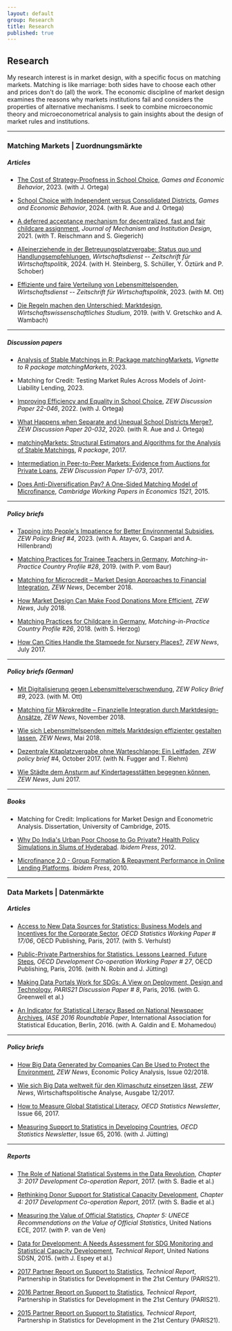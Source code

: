 ```yaml
---
layout: default
group: Research
title: Research
published: true
---
```




## Research

My research interest is in market design, with a specific focus on matching markets. Matching is like marriage: both sides have to choose each other and prices don't do (all) the work. The economic discipline of market design examines the reasons why markets institutions fail and considers the properties of alternative mechanisms. I seek to combine microeconomic theory and microeconometrical analysis to gain insights about the design of market rules and institutions.

***

### Matching Markets | Zuordnungsmärkte

##### Articles

<p> </p>

- [The Cost of Strategy-Proofness in School Choice](https://doi.org/10.1016/j.geb.2023.07.008), *Games and Economic Behavior*, 2023. (with J. Ortega)

- [School Choice with Independent versus Consolidated Districts](https://doi.org/10.1016/j.geb.2024.07.003), *Games and Economic Behavior*, 2024. (with R. Aue and J. Ortega)

- [A deferred acceptance mechanism for decentralized, fast and fair childcare assignment](http://www.mechanism-design.org/arch/v006-1/p_03.pdf), *Journal of Mechanism and Institution Design*, 2021. (with T. Reischmann and  S. Giegerich)

- [Alleinerziehende in der Betreuungsplatzvergabe: Status quo und Handlungsempfehlungen](https://www.wirtschaftsdienst.eu/inhalt/jahr/2024/heft/5/beitrag/alleinerziehende-in-der-betreuungsplatzvergabe-status-quo-und-handlungsempfehlungen.html), *Wirtschaftsdienst -- Zeitschrift für Wirtschaftspolitik*, 2024. (with H. Steinberg, S. Schüller, Y. Öztürk and P. Schober)

- [Effiziente und faire Verteilung von Lebensmittelspenden](https://www.wirtschaftsdienst.eu/inhalt/jahr/2023/heft/8/beitrag/effiziente-und-faire-verteilung-von-lebensmittelspenden.html), *Wirtschaftsdienst -- Zeitschrift für Wirtschaftspolitik*, 2023. (with M. Ott)

- [Die Regeln machen den Unterschied: Marktdesign](https://elibrary.vahlen.de/10.15358/0340-1650-2019-4-22/die-regeln-machen-den-unterschied-marktdesign-jahrgang-48-2019-heft-4), *Wirtschaftswissenschaftliches Studium*, 2019. (with V. Gretschko and A. Wambach)


***

##### Discussion papers

<p> </p>

- [Analysis of Stable Matchings in R: Package matchingMarkets](https://cran.r-project.org/web/packages/matchingMarkets/vignettes/matching.pdf), *Vignette to R package matchingMarkets*, 2023. <!-- The `matchingMarkets` package contains `R` and `C++` code for the estimation of structural models that correct for the sample selection bias of observed outcomes in matching markets. Matching is concerned with who transacts with whom, and how. For example, who works at which job, which students go to which school, who forms a workgroup with whom, and so on. The empirical analysis of matching markets is naturally subject to sample selection problems.  If agents match assortatively on characteristics unobserved to the analyst but correlated with both the exogenous variable and the outcome of interest, regression estimates will generally be biased. The package further implements matching algorithms such as the deferred-acceptance algorithm for college admissions, the top-trading-cycles algorithm for house allocation and a partitioning linear program for the roommates problem. -->

- Matching for Credit: Testing Market Rules Across Models of Joint-Liability Lending, 2023.

- [Improving Efficiency and Equality in School Choice](https://www.zew.de/publikationen/improving-efficiency-and-equality-in-school-choice), *ZEW Discussion Paper 22-046*, 2022. (with J. Ortega)

- [What Happens when Separate and Unequal School Districts Merge?](https://www.zew.de/publikationen/what-happens-when-separate-and-unequal-school-districts-merge), *ZEW Discussion Paper 20-032*, 2020. (with R. Aue and J. Ortega)

- [matchingMarkets: Structural Estimators and Algorithms for the Analysis of Stable Matchings](https://cran.r-project.org/web/packages/matchingMarkets/index.html), *R package*, 2017.

- [Intermediation in Peer-to-Peer Markets: Evidence from Auctions for Private Loans](https://www.econstor.eu/bitstream/10419/172525/1/1009650815.pdf), *ZEW Discussion Paper 17-073*, 2017.

- [Does Anti-Diversification Pay? A One-Sided Matching Model of Microfinance](https://ideas.repec.org/p/cam/camdae/1521.html), *Cambridge Working Papers in Economics 1521*, 2015. <!--  In many economic situations, market participation requires that agents form groups subject to exogenous rules. Consider a microfinance institution that decides on rules for diversifying borrower groups in terms of their exposure to income shocks. Such rules affect group repayment by influencing both who matches with whom (direct effect) and who participates in the market (participation). I develop the key trade-off for conflicting predictions of extant theoretical models and estimate both effects separately. Group formation creates an endogeneity problem, but a matching model exploits the exogenous variation from counterfactual groups. I find that while diversification has no participation effect it has a significant positive direct effect. -->

***

##### Policy briefs

<p> </p>

- [Tapping into People's Impatience for Better Environmental Subsidies](https://ftp.zew.de/pub/zew-docs/policybrief/en/pb04-23.pdf), *ZEW Policy Brief #4*, 2023. (with A. Atayev, G. Caspari and A. Hillenbrand)

- [Matching Practices for Trainee Teachers in Germany](http://www.matching-in-practice.eu/matching-practices-for-trainee-teachers-germany/), *Matching-in-Practice Country Profile #28*, 2019. (with P. vom Baur)

- [Matching for Microcredit – Market Design Approaches to Financial Integration](https://ftp.zew.de/pub/zew-docs/zn/en/zn11122018.pdf#page=4), *ZEW News*, December 2018.

- [How Market Design Can Make Food Donations More Efficient](https://ftp.zew.de/pub/zew-docs/zn/en/zn07082018.pdf#page=3), *ZEW News*, July 2018.

- [Matching Practices for Childcare in Germany](http://www.matching-in-practice.eu/matching-practices-for-childcare-germany/), *Matching-in-Practice Country Profile #26*, 2018. (with S. Herzog)

- [How Can Cities Handle the Stampede for Nursery Places?](https://www.zew.de/en/zew/news/how-can-cities-handle-the-stampede-for-nursery-places), *ZEW News*, July 2017.

***

##### Policy briefs (German)

<p> </p>

- [Mit Digitalisierung gegen Lebensmittelverschwendung](https://ftp.zew.de/pub/zew-docs/policybrief/de/pb09-23.pdf), *ZEW Policy Brief #9*, 2023. (with M. Ott)

- [Matching für Mikrokredite – Finanzielle Integration durch Marktdesign-Ansätze](https://ftp.zew.de/pub/zew-docs/zn/zn1118.pdf#page=8), *ZEW News*, November 2018.

- [Wie sich Lebensmittelspenden mittels Marktdesign effizienter gestalten lassen](https://ftp.zew.de/pub/zew-docs/zn/zn0518.pdf#page=8), *ZEW News*, Mai 2018.

- [Dezentrale Kitaplatzvergabe ohne Warteschlange: Ein Leitfaden](https://www.econstor.eu/bitstream/10419/171332/1/1004717962.pdf), *ZEW policy brief* #4, October 2017. (with N. Fugger and T. Riehm)

- [Wie Städte dem Ansturm auf Kindertagesstätten begegnen können](https://ftp.zew.de/pub/zew-docs/zn/zn0617.pdf#page=8), *ZEW News*, Juni 2017.

***

##### Books

<p> </p>

- Matching for Credit: Implications for Market Design and Econometric Analysis. Dissertation, University of Cambridge, 2015.

- [Why Do India's Urban Poor Choose to Go Private? Health Policy Simulations in Slums of Hyderabad](https://www.amazon.com/Indias-Urban-Poor-Choose-Private/dp/3838202384). *Ibidem Press*, 2012. <!--  It is well known that even the abjectly poor in developing countries show marked preferences for private services compared to public offerings. Past research has attributed these preferences to a lack of public provider accountability, which can be observed in terms of provider attitude, and the inavailability of even basic drugs in public health facilities. Stated preference research in bottom at the pyramid markets has shown that the availability of medicines is the predominant factor in hospital choice of the poor.  This paper disentangles consumer preferences for the certain and the uncertain components of expenses for medicines. In line with new theories of insurance demand, discrete choice experiments for maternity care in slums of Hyderabad show that those living below USD 2 per day have even more pronounced preferences for the insured provision of the uncertain component than higher income people.  This insurance demand is shown to be an important, and so far overlooked, factor that explains low income people's predilection for private providers, such as microfinance institutions. <!-- [[working paper](http://www.rug.nl/research/globalisation-studies-groningen/research/conferencesandseminars/conferences/eumicrofinconf2011/papers/4b.klein.pdf) version] -->

- [Microfinance 2.0 - Group Formation & Repayment Performance in Online Lending Platforms](https://www.amazon.com/Microfinance-2-0-Formation-Performance-University/dp/3838201183). *Ibidem Press*, 2010. <!--  Microfinance 2.0 examines the role of reputation-based intermediaries on the world’s largest peer-to-peer online lending platform. This marketplace as well as other recently opened lending websites allow people to auction microcredit over the Internet and are in line with the disintermediation in financial transactions through the power of enabling technologies. To mitigate severe information asymmetries in anonymous online transactions, the platforms allow lenders to delegate the screening of potential borrowers and the monitoring of loan repayments to designated group leaders. Thilo Klein provides an in-depth study into the mechanisms of these credit information networks and critically assesses their potential to ease access to finance for the credit-constrained during the US credit crunch. -->

***
  
### Data Markets | Datenmärkte

##### Articles

<p> </p>

- [Access to New Data Sources for Statistics: Business Models and Incentives for the Corporate Sector](http://www.oecd-ilibrary.org/economics/access-to-new-data-sources-for-statistics_9a1fa77f-en), *OECD Statistics Working Paper # 17/06*, OECD Publishing, Paris, 2017. (with S. Verhulst)
  
- [Public-Private Partnerships for Statistics. Lessons Learned, Future Steps](http://www.oecd-ilibrary.org/development/public-private-partnerships-for-statistics-lessons-learned-future-steps_5jm3nqp1g8wf-en), *OECD Development Co-operation Working Paper # 27*, OECD Publishing, Paris, 2016. (with N. Robin and J. Jütting)

- [Making Data Portals Work for SDGs: A View on Deployment, Design and Technology](http://www.paris21.org/sites/default/files/Paper_on_Data_Portals%20wcover_WEB.pdf), *PARIS21 Discussion Paper # 8*, Paris, 2016. (with G. Greenwell et al.)

- [An Indicator for Statistical Literacy Based on National Newspaper Archives](http://iase-web.org/documents/papers/rt2016/Klein.pdf), *IASE 2016 Roundtable Paper*, International Association for Statistical Education, Berlin, 2016. (with A. Galdin and E. Mohamedou)

***

##### Policy briefs

<p> </p>

- [How Big Data Generated by Companies Can Be Used to Protect the Environment](https://ftp.zew.de/pub/zew-docs/zn/en/zn01022018.pdf#page=5), *ZEW News*, Economic Policy Analysis, Issue 02/2018.

- [Wie sich Big Data weltweit für den Klimaschutz einsetzen lässt](https://ftp.zew.de/pub/zew-docs/zn/zn1217.pdf#page=8), *ZEW News*, Wirtschaftspolitische Analyse, Ausgabe 12/2017.

- [How to Measure Global Statistical Literacy](http://www.oecd.org/std/theoecdstatisticsnewsletter-allissues.htm), *OECD Statistics Newsletter*, Issue 66, 2017.

- [Measuring Support to Statistics in Developing Countries](http://www.oecd.org/std/theoecdstatisticsnewsletter-allissues.htm), *OECD Statistics Newsletter*, Issue 65, 2016. (with J. Jütting)

***

##### Reports

<p> </p>

- [The Role of National Statistical Systems in the Data Revolution](http://www.oecd-ilibrary.org/development/development-co-operation-report-2017_dcr-2017-en), *Chapter 3: 2017 Development Co-operation Report*, 2017. (with S. Badie et al.)

- [Rethinking Donor Support for Statistical Capacity Development](http://www.oecd-ilibrary.org/development/development-co-operation-report-2017_dcr-2017-en), *Chapter 4: 2017 Development Co-operation Report*, 2017.  (with S. Badie et al.)

- [Measuring the Value of Official Statistics](https://www.unece.org/fileadmin/DAM/stats/documents/ece/ces/2017/CES_4-Value_of_Official_Statistics_for_endorsement_for_upload.pdf), *Chapter 5: UNECE Recommendations on the Value of Official Statistics*, United Nations ECE, 2017. (with P. van de Ven)

- [Data for Development: A Needs Assessment for SDG Monitoring and Statistical Capacity Development](http://unsdsn.org/wp-content/uploads/2015/04/Data-for-Development-Full-Report.pdf), *Technical Report*, United Nations SDSN, 2015. (with J. Espey et al.)

- [2017 Partner Report on Support to Statistics](http://www.paris21.org/press2017), *Technical Report*, Partnership in Statistics for Development in the 21st Century (PARIS21).

- [2016 Partner Report on Support to Statistics](http://www.paris21.org/press2016), *Technical Report*, Partnership in Statistics for Development in the 21st Century (PARIS21).

- [2015 Partner Report on Support to Statistics](http://www.paris21.org/press2015), *Technical Report*, Partnership in Statistics for Development in the 21st Century (PARIS21).





